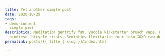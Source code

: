 ```yaml
---
title: Yet another simple post
date: 2020-10-29
tags:
- demo-content
- simple-post
description: Meditation gentrify fam, yuccie kickstarter brunch vape. Pitchfork freegan
  biodiesel bicycle rights. Semiotics flexitarian four loko XOXO raw denim chartreuse.
permalink: posts/{{ title | slug }}/index.html

---
```


